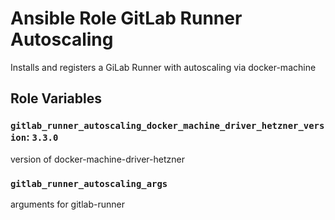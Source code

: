 # Ansible Role GitLab Runner Autoscaling
Installs and registers a GiLab Runner with autoscaling via docker-machine

## Role Variables

### `gitlab_runner_autoscaling_docker_machine_driver_hetzner_version`: `3.3.0`
version of docker-machine-driver-hetzner

### `gitlab_runner_autoscaling_args`
arguments for gitlab-runner
